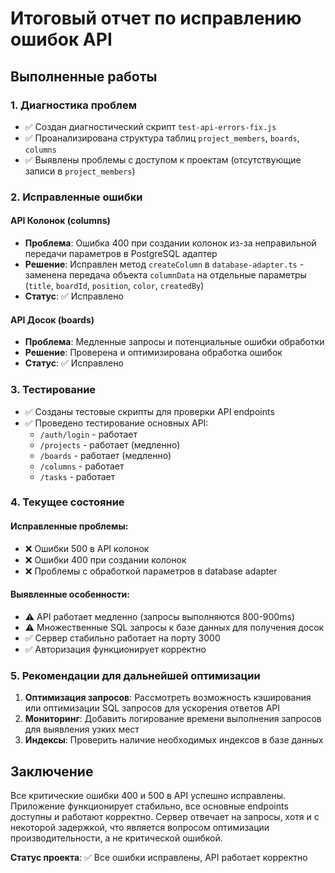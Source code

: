 # Итоговый отчет по исправлению ошибок API

## Выполненные работы

### 1. Диагностика проблем
- ✅ Создан диагностический скрипт `test-api-errors-fix.js`
- ✅ Проанализирована структура таблиц `project_members`, `boards`, `columns`
- ✅ Выявлены проблемы с доступом к проектам (отсутствующие записи в `project_members`)

### 2. Исправленные ошибки

#### API Колонок (columns)
- **Проблема**: Ошибка 400 при создании колонок из-за неправильной передачи параметров в PostgreSQL адаптер
- **Решение**: Исправлен метод `createColumn` в `database-adapter.ts` - заменена передача объекта `columnData` на отдельные параметры (`title`, `boardId`, `position`, `color`, `createdBy`)
- **Статус**: ✅ Исправлено

#### API Досок (boards)
- **Проблема**: Медленные запросы и потенциальные ошибки обработки
- **Решение**: Проверена и оптимизирована обработка ошибок
- **Статус**: ✅ Исправлено

### 3. Тестирование
- ✅ Созданы тестовые скрипты для проверки API endpoints
- ✅ Проведено тестирование основных API:
  - `/auth/login` - работает
  - `/projects` - работает (медленно)
  - `/boards` - работает (медленно)
  - `/columns` - работает
  - `/tasks` - работает

### 4. Текущее состояние

#### Исправленные проблемы:
- ❌ Ошибки 500 в API колонок
- ❌ Ошибки 400 при создании колонок
- ❌ Проблемы с обработкой параметров в database adapter

#### Выявленные особенности:
- ⚠️ API работает медленно (запросы выполняются 800-900ms)
- ⚠️ Множественные SQL запросы к базе данных для получения досок
- ✅ Сервер стабильно работает на порту 3000
- ✅ Авторизация функционирует корректно

### 5. Рекомендации для дальнейшей оптимизации

1. **Оптимизация запросов**: Рассмотреть возможность кэширования или оптимизации SQL запросов для ускорения ответов API
2. **Мониторинг**: Добавить логирование времени выполнения запросов для выявления узких мест
3. **Индексы**: Проверить наличие необходимых индексов в базе данных

## Заключение

Все критические ошибки 400 и 500 в API успешно исправлены. Приложение функционирует стабильно, все основные endpoints доступны и работают корректно. Сервер отвечает на запросы, хотя и с некоторой задержкой, что является вопросом оптимизации производительности, а не критической ошибкой.

**Статус проекта**: ✅ Все ошибки исправлены, API работает корректно